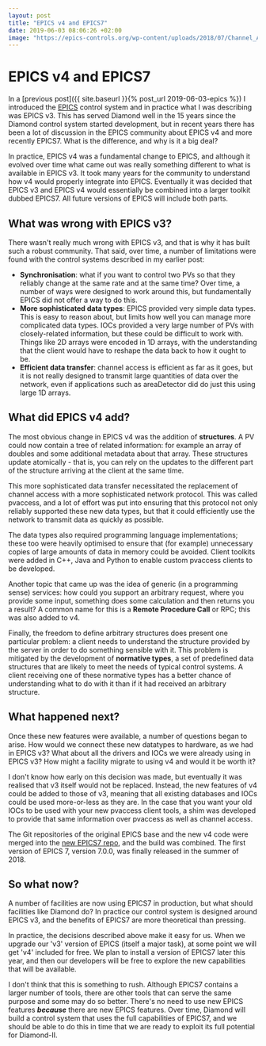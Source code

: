 ```yaml
---
layout: post
title: "EPICS v4 and EPICS7"
date: 2019-06-03 08:06:26 +02:00
image: "https://epics-controls.org/wp-content/uploads/2018/07/Channel_Access_icon_58x58_v02.png"
---
```


# EPICS v4 and EPICS7

In a [previous post]({{ site.baseurl }}{% post_url 2019-06-03-epics %}) I
introduced the [EPICS](https://epics-controls.org/) control system and 
in practice what I was describing was EPICS v3. This has served Diamond 
well in the 15 years since the Diamond control system started development, 
but in recent years there has been a lot of discussion in the EPICS 
community about EPICS v4 and more recently EPICS7. What is the difference, 
and why is it a big deal?

In practice, EPICS v4 was a fundamental change to EPICS, and although it
evolved over time what came out was really something different to what
is available in EPICS v3. It took many years for the community to understand
how v4 would properly integrate into EPICS. Eventually it was decided that
EPICS v3 and EPICS v4 would essentially be combined into a larger toolkit
dubbed EPICS7. All future versions of EPICS will include both parts.

## What was wrong with EPICS v3?

There wasn't really much wrong with EPICS v3, and that is why it has built
such a robust community. That said, over time, a number of limitations were 
found with the control systems described in my earlier post:

* **Synchronisation**: what if you want to control two PVs so that they
  reliably change at the same rate and at the same time?  Over time, 
  a number of ways were designed to work around this, but fundamentally EPICS
  did not offer a way to do this.
* **More sophisticated data types**: EPICS provided very simple data types.
  This is easy to reason about, but limits how well you can manage
  more complicated data types. IOCs provided a very large number of PVs
  with closely-related information, but these could be difficult to work
  with. Things like 2D arrays were encoded in 1D arrays, with the
  understanding that the client would have to reshape the data back to
  how it ought to be.
* **Efficient data transfer**: channel access is efficient as far as it
  goes, but it is not really designed to transmit large quantities of
  data over the network, even if applications such as areaDetector
  did do just this using large 1D arrays.

## What did EPICS v4 add?

The most obvious change in EPICS v4 was the addition of **structures**.
A PV could now contain a tree of related information: for example an
array of doubles and some additional metadata about that array. These
structures update atomically - that is, you can rely on the updates
to the different part of the structure arriving at the client at the
same time.

This more sophisticated data transfer necessitated the replacement of
channel access with a more sophisticated network protocol. This was
called pvaccess, and a lot of effort was put into ensuring that this
protocol not only reliably supported these new data types, but that
it could efficiently use the network to transmit data as quickly as
possible.

The data types also required programming language implementations; these
too were heavily optimised to ensure that (for example) unnecessary
copies of large amounts of data in memory could be avoided. Client
toolkits were added in C++, Java and Python to enable custom pvaccess
clients to be developed.

Another topic that came up was the idea of generic
(in a programming sense) services: how could you support an arbitrary
request, where you provide some input, something does some calculation
and then returns you a result? A common name for this is a **Remote 
Procedure Call** or RPC; this was also added to v4.

Finally, the freedom to define arbitrary structures does present one
particular problem: a client needs to understand the structure provided
by the server in order to do something sensible with it. This problem
is mitigated by the development of **normative types**, a set of predefined
data structures that are likely to meet the needs of typical control
systems. A client receiving one of these normative types has a better chance
of understanding what to do with it than if it had received an arbitrary
structure.

## What happened next?

Once these new features were available, a number of questions began to arise.
How would we connect these new datatypes to hardware, as we had in EPICS v3?
What about all the drivers and IOCs we were already using in EPICS v3? How
might a facility migrate to using v4 and would it be worth it?

I don't know how early on this decision was made, but eventually it was
realised that v3 itself would not be replaced. Instead, the new features of
v4 could be added to those of v3, meaning that all existing databases and
IOCs could be used more-or-less as they are. In the case that you want your
old IOCs to be used with your new pvaccess client tools, a shim was developed
to provide that same information over pvaccess as well as channel access.

The Git repositories of the original EPICS base and the new v4 code were merged
into the [new EPICS7 repo](https://github.com/epics-base), and the build was 
combined. The first version of EPICS 7, version 7.0.0, was finally released 
in the summer of 2018.

## So what now?

A number of facilities are now using EPICS7 in production, but what should
facilities like Diamond do? In practice our control system is designed
around EPICS v3, and the benefits of EPICS7 are more theoretical than
pressing.

In practice, the decisions described above make it easy for us. When we
upgrade our 'v3' version of EPICS (itself a major task), at some point
we will get 'v4' included for free. We plan to install a version of EPICS7
later this year, and then our developers will be free to explore the new
capabilities that will be available.

I don't think that this is something to rush. Although EPICS7 contains a
larger number of tools, there are other tools that can serve the same
purpose and some may do so better. There's no need to use new EPICS
features ***because*** there are new EPICS features. Over time, Diamond will
build a control system that uses the full capabilities of EPICS7, and
we should be able to do this in time that we are ready to exploit its full
potential for Diamond-II.

